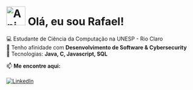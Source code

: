# <img src="https://iam-weijie.github.io/wave/hand-emoji.svg" alt="Animated Emoji" width="50" height="50"> Olá, eu sou Rafael!

💻 Estudante de Ciência da Computação na UNESP - Rio Claro  
🚀 Tenho afinidade com **Desenvolvimento de Software & Cybersecurity**  
🔧 Tecnologias: **Java, C, Javascript, SQL**  


📫 **Me encontre aqui:**
<br></br>
[![LinkedIn](https://img.shields.io/badge/-LinkedIn-blue?style=flat&logo=linkedin)](https://linkedin.com/in/rafael-medeiros-santos)  

